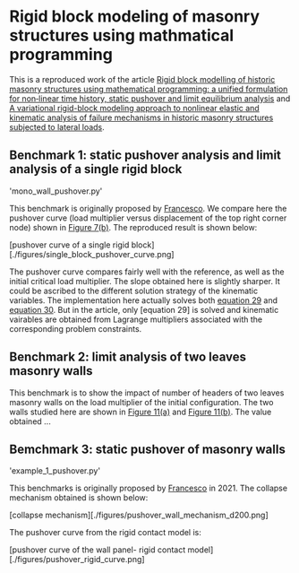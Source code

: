 # Rigid block modeling of masonry structures using mathmatical programming
This is a reproduced work of the article [Rigid block modelling of historic masonry structures using mathematical programming: a unified formulation for non‑linear time history, static pushover and limit equilibrium analysis][Francesco 2019] and [A variational rigid-block modeling approach to nonlinear elastic and kinematic analysis of failure mechanisms in historic masonry structures subjected to lateral loads][Francesco et al. 2021].

## Benchmark 1: static pushover analysis and limit analysis of a single rigid block

'mono_wall_pushover.py'

This benchmark is originally proposed by [Francesco][Francesco 2019]. We compare here the pushover curve (load multiplier versus displacement of the top right corner node) shown in [Figure 7(b)][Francesco 2019]. The reproduced result is shown below:

[pushover curve of  a single rigid block][./figures/single_block_pushover_curve.png]

The pushover curve compares fairly well with the reference, as well as the initial critical load multiplier. The slope obtained here is slightly sharper. It could be ascribed to the different solution strategy of the kinematic variables. The implementation here actually solves both [equation 29][Francesco 2019] and [equation 30][Francesco 2019]. But in the article, only [equation 29] is solved and kinematic vairables are obtained from Lagrange multipliers associated with the corresponding problem constraints.

## Benchmark 2: limit analysis of two leaves masonry walls

This benchmark is to show the impact of number of headers of two leaves masonry walls on the load multiplier of the initial configuration. The two walls studied here are shown in [Figure 11(a)][Francesco 2019] and [Figure 11(b)][Francesco 2019]. The value obtained ...

## Bemchmark 3: static pushover of masonry walls

'example_1_pushover.py'

This benchmarks is originally proposed by [Francesco][Francesco et al. 2021] in 2021. The collapse mechanism obtained is shown below:

[collapse mechanism][./figures/pushover_wall_mechanism_d200.png]

The pushover curve from the rigid contact model is:

[pushover curve of the wall panel- rigid contact model][./figures/pushover_rigid_curve.png]

[Francesco 2019]: https://link.springer.com/article/10.1007/s10518-019-00722-0
[Francesco et al. 2021]: https://onlinelibrary.wiley.com/doi/full/10.1002/eqe.3512